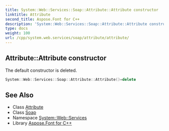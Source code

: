 ```yaml
---
title: System::Web::Services::Soap::Attribute::Attribute constructor
linktitle: Attribute
second_title: Aspose.Font for C++
description: 'System::Web::Services::Soap::Attribute::Attribute constructor. The default constructor is deleted in C++.'
type: docs
weight: 100
url: /cpp/system.web.services/soap/attribute/attribute/
---
```

## Attribute::Attribute constructor


The default constructor is deleted.

```cpp
System::Web::Services::Soap::Attribute::Attribute()=delete
```

## See Also

* Class [Attribute](../)
* Class [Soap](../../)
* Namespace [System::Web::Services](../../../)
* Library [Aspose.Font for C++](../../../../)
